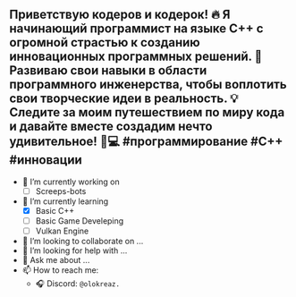## Приветствую кодеров и кодерок! 🔥 Я начинающий программист на языке C++ с огромной страстью к созданию инновационных программных решений. 🚀 Развиваю свои навыки в области программного инженерства, чтобы воплотить свои творческие идеи в реальность. 💡 Следите за моим путешествием по миру кода и давайте вместе создадим нечто удивительное! 💪💻 #программирование #C++ #инновации

- 🔭 I’m currently working on
	- [ ] Screeps-bots
- 🌱 I’m currently learning
  	- [X] Basic C++
	- [ ] Basic Game Develeping
	- [ ] Vulkan Engine
- 👯 I’m looking to collaborate on ...
- 🤔 I’m looking for help with ...
- 💬 Ask me about ...
- 📫 How to reach me: 
  - 🎧 Discord: `@olokreaz.`
